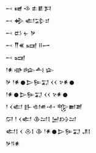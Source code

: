 <div class='block'>
<div class='line'>𒁁 𒉠 𒈾 𒉺𒀾𒁕</div>
<div class='line'>𒁁 𒄈 𒅗𒁉𒄑</div>
<div class='line'>𒁁 𒆗 𒉡 𒃻</div>
<div class='line'>𒁁 𒐖𒌍 𒍢 𒍝𒅂</div>
<div class='line'>𒁁 𒍢</div>
<div class='line'>𒁹𒀭𒀝𒈗𒋀 𒇽</div>
<div class='line'>𒃻 𒁹𒀭𒊹𒆕𒌉𒍑 𒌋𒌋 𒆳𒀭𒊹</div>
<div class='line'>𒁹𒀭𒊹𒆕𒌉𒍑 𒌋𒌋 𒆳𒀭𒊹</div>
<div class='line'>𒁹 𒌋𒅗 𒃲𒊕𒌑𒋾 𒈜𒆤𒋢</div>
<div class='line'>𒁶 𒁹 𒌋𒅗 𒆠𒁺𒋙 𒅁𒋳𒁺</div>
<div class='line'>𒅗𒋙 𒌋 𒊮𒋙 𒆠 𒁹𒀭𒊹𒆕𒌉𒍑 𒂗𒋙</div>
<div class='line'>𒃻𒀀𒀭</div>
</div>